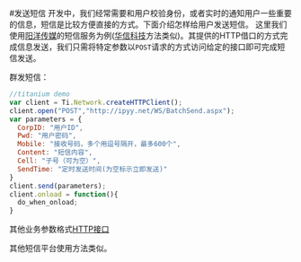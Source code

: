 #发送短信
开发中，我们经常需要和用户校验身份，或者实时的通知用户一些重要的信息，短信是比较方便直接的方式。下面介绍怎样给用户发送短信。
这里我们使用[阳洋传媒](http://www.ipyy.net/)的短信服务为例([华信科技](http://www.ipyy.com/)方法类似)。其提供的HTTP借口的方式完成信息发送，我们只需将特定参数以`POST`请求的方式访问给定的接口即可完成短信发送。

群发短信：
```javascript
//titanium demo
var client = Ti.Network.createHTTPClient();
client.open("POST","http://ipyy.net/WS/BatchSend.aspx");
var parameters = {
  CorpID: "用户ID",
  Pwd: "用户密码",
  Mobile: "接收号码，多个用逗号隔开，最多600个",
  Content: "短信内容",
  Cell: "子号（可为空）",
  SendTime: "定时发送时间(为空标示立即发送)"
}
client.send(parameters);
client.onload = function(){
  do_when_onload;
}
```
其他业务参数格式[HTTP接口](http://www.ipyy.net/http.asp)

其他短信平台使用方法类似。
